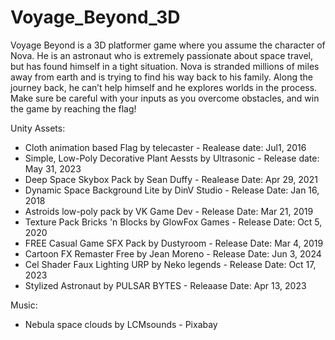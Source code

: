 # Voyage_Beyond_3D
Voyage Beyond is a 3D platformer game where you assume the character of Nova. He is an astronaut who is extremely passionate about space travel, but has found himself in a tight situation. Nova is stranded millions of miles away from earth and is trying to find his way back to his family. Along the journey back, he can’t help himself and he explores worlds in the process. Make sure be careful with your inputs as you overcome obstacles, and win the game by reaching the flag!

Unity Assets:
- Cloth animation based Flag by telecaster - Realease date: Jul1, 2016
- Simple, Low-Poly Decorative Plant Aessts by Ultrasonic - Release date: May 31, 2023
- Deep Space Skybox Pack by Sean Duffy - Realease Date: Apr 29, 2021
- Dynamic Space Background Lite by DinV Studio - Release Date: Jan 16, 2018
- Astroids low-poly pack by VK Game Dev - Release Date: Mar 21, 2019
- Texture Pack Bricks 'n Blocks by GlowFox Games - Release Date: Oct 5, 2020
- FREE Casual Game SFX Pack by Dustyroom - Release Date: Mar 4, 2019
- Cartoon FX Remaster Free by Jean Moreno - Release Date: Jun 3, 2024
- Cel Shader Faux Lighting URP by Neko legends - Release Date: Oct 17, 2023
- Stylized Astronaut by PULSAR BYTES - Releaase Date: Apr 13, 2023


Music: 
- Nebula space clouds by LCMsounds  - Pixabay
